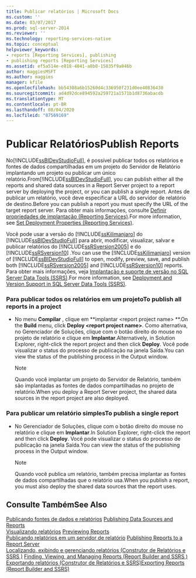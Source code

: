 ```yaml
---
title: Publicar relatórios | Microsoft Docs
ms.custom: ''
ms.date: 03/07/2017
ms.prod: sql-server-2014
ms.reviewer: ''
ms.technology: reporting-services-native
ms.topic: conceptual
helpviewer_keywords:
- reports [Reporting Services], publishing
- publishing reports [Reporting Services]
ms.assetid: ef5a514e-e818-4041-a8b0-15835f9a046b
author: maggiesMSFT
ms.author: maggies
manager: kfile
ms.openlocfilehash: bb54308a6b15260d4c336950f231d0ee40836430
ms.sourcegitcommit: ad4d92dce894592a259721a1571b1d8736abacdb
ms.translationtype: MT
ms.contentlocale: pt-BR
ms.lasthandoff: 08/04/2020
ms.locfileid: "87569169"
---
```

# <a name="publish-reports"></a><span data-ttu-id="6069d-102">Publicar Relatórios</span><span class="sxs-lookup"><span data-stu-id="6069d-102">Publish Reports</span></span>
  <span data-ttu-id="6069d-103">No[!INCLUDE[ssBIDevStudioFull](../includes/ssbidevstudiofull-md.md)], é possível publicar todos os relatórios e fontes de dados compartilhadas em um projeto do Servidor de Relatório implantando um projeto ou publicar um único relatório.</span><span class="sxs-lookup"><span data-stu-id="6069d-103">From[!INCLUDE[ssBIDevStudioFull](../includes/ssbidevstudiofull-md.md)], you can publish either all the reports and shared data sources in a Report Server project to a report server by deploying the project, or you can publish a single report.</span></span> <span data-ttu-id="6069d-104">Antes de publicar um relatório, você deve especificar a URL do servidor de relatório de destino.</span><span class="sxs-lookup"><span data-stu-id="6069d-104">Before you can publish a report you must specify the URL of the target report server.</span></span> <span data-ttu-id="6069d-105">Para obter mais informações, consulte [Definir propriedades de implantação &#40;Reporting Services&#41;](tools/set-deployment-properties-reporting-services.md).</span><span class="sxs-lookup"><span data-stu-id="6069d-105">For more information, see [Set Deployment Properties &#40;Reporting Services&#41;](tools/set-deployment-properties-reporting-services.md).</span></span>  
  
 <span data-ttu-id="6069d-106">Você pode usar a versão do [!INCLUDE[ssKilimanjaro](../includes/sskilimanjaro-md.md)] do [!INCLUDE[ssBIDevStudioFull](../includes/ssbidevstudiofull-md.md)] para abrir, modificar, visualizar, salvar e publicar relatórios do [!INCLUDE[ssRSversion2005](../includes/ssrsversion2005-md.md)] e do [!INCLUDE[ssRSversion10](../includes/ssrsversion10-md.md)] .</span><span class="sxs-lookup"><span data-stu-id="6069d-106">You can use the [!INCLUDE[ssKilimanjaro](../includes/sskilimanjaro-md.md)] version of [!INCLUDE[ssBIDevStudioFull](../includes/ssbidevstudiofull-md.md)] to open, modify, preview, save, and publish both [!INCLUDE[ssRSversion2005](../includes/ssrsversion2005-md.md)] and [!INCLUDE[ssRSversion10](../includes/ssrsversion10-md.md)] reports.</span></span> <span data-ttu-id="6069d-107">Para obter mais informações, veja [Implantação e suporte de versão no SQL Server Data Tools &#40;SSRS&#41;](tools/deployment-and-version-support-in-sql-server-data-tools-ssrs.md).</span><span class="sxs-lookup"><span data-stu-id="6069d-107">For more information, see [Deployment and Version Support in SQL Server Data Tools &#40;SSRS&#41;](tools/deployment-and-version-support-in-sql-server-data-tools-ssrs.md).</span></span>  
  
### <a name="to-publish-all-reports-in-a-project"></a><span data-ttu-id="6069d-108">Para publicar todos os relatórios em um projeto</span><span class="sxs-lookup"><span data-stu-id="6069d-108">To publish all reports in a project</span></span>  
  
-   <span data-ttu-id="6069d-109">No menu **Compilar** , clique em \*\*implantar \<report project name> \*\*.</span><span class="sxs-lookup"><span data-stu-id="6069d-109">On the **Build** menu, click **Deploy \<report project name>**.</span></span> <span data-ttu-id="6069d-110">Como alternativa, no Gerenciador de Soluções, clique com o botão direito do mouse no projeto de relatório e clique em **Implantar**.</span><span class="sxs-lookup"><span data-stu-id="6069d-110">Alternatively, in Solution Explorer, right-click the report project and then click **Deploy**.</span></span> <span data-ttu-id="6069d-111">Você pode visualizar o status do processo de publicação na janela Saída.</span><span class="sxs-lookup"><span data-stu-id="6069d-111">You can view the status of the publishing process in the Output window.</span></span>  
  
    > [!NOTE]  
    >  <span data-ttu-id="6069d-112">Quando você implantar um projeto do Servidor de Relatório, também são implantadas as fontes de dados compartilhadas no projeto de relatório.</span><span class="sxs-lookup"><span data-stu-id="6069d-112">When you deploy a Report Server project, the shared data sources in the report project are also deployed.</span></span>  
  
### <a name="to-publish-a-single-report"></a><span data-ttu-id="6069d-113">Para publicar um relatório simples</span><span class="sxs-lookup"><span data-stu-id="6069d-113">To publish a single report</span></span>  
  
-   <span data-ttu-id="6069d-114">No Gerenciador de Soluções, clique com o botão direito do mouse no relatório e clique em **Implantar**.</span><span class="sxs-lookup"><span data-stu-id="6069d-114">In Solution Explorer, right-click the report and then click **Deploy**.</span></span> <span data-ttu-id="6069d-115">Você pode visualizar o status do processo de publicação na janela Saída.</span><span class="sxs-lookup"><span data-stu-id="6069d-115">You can view the status of the publishing process in the Output window.</span></span>  
  
    > [!NOTE]  
    >  <span data-ttu-id="6069d-116">Quando você publica um relatório, também precisa implantar as fontes de dados compartilhadas que o relatório usa.</span><span class="sxs-lookup"><span data-stu-id="6069d-116">When you publish a report, you must also deploy the shared data sources that the report uses.</span></span>  
  
## <a name="see-also"></a><span data-ttu-id="6069d-117">Consulte Também</span><span class="sxs-lookup"><span data-stu-id="6069d-117">See Also</span></span>  
 <span data-ttu-id="6069d-118">[Publicando fontes de dados e relatórios](reports/publishing-data-sources-and-reports.md) </span><span class="sxs-lookup"><span data-stu-id="6069d-118">[Publishing Data Sources and Reports](reports/publishing-data-sources-and-reports.md) </span></span>  
 <span data-ttu-id="6069d-119">[Visualizando relatórios](reports/previewing-reports.md) </span><span class="sxs-lookup"><span data-stu-id="6069d-119">[Previewing Reports](reports/previewing-reports.md) </span></span>  
 <span data-ttu-id="6069d-120">[Publicando relatórios em um servidor de relatório](reports/publishing-reports-to-a-report-server.md) </span><span class="sxs-lookup"><span data-stu-id="6069d-120">[Publishing Reports to a Report Server](reports/publishing-reports-to-a-report-server.md) </span></span>  
 <span data-ttu-id="6069d-121">[Localizando, exibindo e gerenciando relatórios &#40;Construtor de Relatórios e SSRS &#41;](report-builder/finding-viewing-and-managing-reports-report-builder-and-ssrs.md) </span><span class="sxs-lookup"><span data-stu-id="6069d-121">[Finding, Viewing, and Managing Reports &#40;Report Builder and SSRS &#41;](report-builder/finding-viewing-and-managing-reports-report-builder-and-ssrs.md) </span></span>  
 [<span data-ttu-id="6069d-122">Exportando relatórios &#40;Construtor de Relatórios e SSRS&#41;</span><span class="sxs-lookup"><span data-stu-id="6069d-122">Exporting Reports &#40;Report Builder and SSRS&#41;</span></span>](report-builder/export-reports-report-builder-and-ssrs.md)  
  
  
